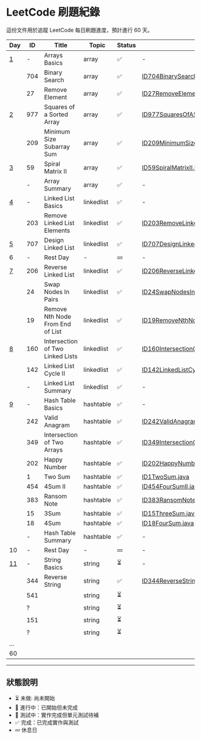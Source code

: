 # LeetCode 刷題紀錄

這份文件用於追蹤 LeetCode 每日刷題進度，預計進行 60 天。

| Day                                    | ID  | Title                            | Topic      | Status | Solution Link                                                                                                                                    | Notes |
|----------------------------------------|-----|----------------------------------|------------|--------|--------------------------------------------------------------------------------------------------------------------------------------------------|-------|
| [1](../doc/daily/day01-2025-04-18.md)  | -   | Arrays Basics                    | array      | ✅      | -                                                                                                                                                |       |
|                                        | 704 | Binary Search                    | array      | ✅      | [ID704BinarySearch.java](../src/main/java/io/github/monty/leetcode/array/ID704BinarySearch.java)                                                 |       |
|                                        | 27  | Remove Element                   | array      | ✅      | [ID27RemoveElement.java](../src/main/java/io/github/monty/leetcode/array/ID27RemoveElement.java)                                                 |       |   
| [2](../doc/daily/day02-2025-04-19.md)  | 977 | Squares of a Sorted Array        | array      | ✅      | [ID977SquaresOfASortedArray.java](../src/main/java/io/github/monty/leetcode/array/ID977SquaresOfASortedArray.java)[SquaresOfASortedArray.java]() |       |  
|                                        | 209 | Minimum Size Subarray Sum        | array      | ✅      | [ID209MinimumSizeSubarraySum.java](../src/main/java/io/github/monty/leetcode/array/ID209MinimumSizeSubarraySum.java)                             |       |
| [3](../doc/daily/day03-2025-04-20.md)  | 59  | Spiral Matrix II                 | array      | ✅      | [ID59SpiralMatrixII.java](../src/main/java/io/github/monty/leetcode/array/ID59SpiralMatrixII.java)                                               |       |
|                                        | -   | Array Summary                    | array      | ✅      | -                                                                                                                                                |       |
| [4](../doc/daily/day04-2025-04-21.md)  | -   | Linked List Basics               | linkedlist | ✅      | -                                                                                                                                                |       |
|                                        | 203 | Remove Linked List Elements      | linkedlist | ✅      | [ID203RemoveLinkedListElements.java](../src/main/java/io/github/monty/leetcode/linkedlist/ID203RemoveLinkedListElements.java)                    |       |
| [5](../doc/daily/day05-2025-04-22.md)  | 707 | Design Linked List               | linkedlist | ✅      | [ID707DesignLinkedList.java](../src/main/java/io/github/monty/leetcode/linkedlist/ID707DesignLinkedList.java)                                    |       |
| 6                                      | -   | Rest Day                         | -          | 💤     | -                                                                                                                                                |       |
| [7](../doc/daily/day07-2025-04-24.md)  | 206 | Reverse Linked List              | linkedlist | ✅      | [ID206ReverseLinkedList.java](../src/main/java/io/github/monty/leetcode/linkedlist/ID206ReverseLinkedList.java)                                  |       |
|                                        | 24  | Swap Nodes In Pairs              | linkedlist | ✅      | [ID24SwapNodesInPairs.java](../src/main/java/io/github/monty/leetcode/linkedlist/ID24SwapNodesInPairs.java)                                      |       |
|                                        | 19  | Remove Nth Node From End of List | linkedlist | ✅      | [ID19RemoveNthNodeFromEndOfList.java](../src/main/java/io/github/monty/leetcode/linkedlist/ID19RemoveNthNodeFromEndOfList.java)                  |       |
| [8](../doc/daily/day08-2025-04-25.md)  | 160 | Intersection of Two Linked Lists | linkedlist | ✅      | [ID160IntersectionOfTwoLinkedLists.java](../src/main/java/io/github/monty/leetcode/linkedlist/ID160IntersectionOfTwoLinkedLists.java)            |       |
|                                        | 142 | Linked List Cycle II             | linkedlist | ✅      | [ID142LinkedListCycleII.java](../src/main/java/io/github/monty/leetcode/linkedlist/ID142LinkedListCycleII.java)                                  |       |
|                                        | -   | Linked List Summary              | linkedlist | ✅      | -                                                                                                                                                |       |
| [9](../doc/daily/day09-2025-04-26.md)  | -   | Hash Table Basics                | hashtable  | ✅      | -                                                                                                                                                |       |
|                                        | 242 | Valid Anagram                    | hashtable  | ✅      | [ID242ValidAnagram.java](../src/main/java/io/github/monty/leetcode/hashtable/ID242ValidAnagram.java)                                             |       |
|                                        | 349 | Intersection of Two Arrays       | hashtable  | ✅      | [ID349IntersectionOfTwoArrays.java](../src/main/java/io/github/monty/leetcode/hashtable/ID349IntersectionOfTwoArrays.java)                       |       |
|                                        | 202 | Happy Number                     | hashtable  | ✅      | [ID202HappyNumber.java](../src/main/java/io/github/monty/leetcode/hashtable/ID202HappyNumber.java)                                               |       |
|                                        | 1   | Two Sum                          | hashtable  | ✅      | [ID1TwoSum.java](../src/main/java/io/github/monty/leetcode/hashtable/ID1TwoSum.java)                                                             |       |
|                                        | 454 | 4Sum II                          | hashtable  | ✅      | [ID454FourSumII.java](../src/main/java/io/github/monty/leetcode/hashtable/ID454FourSumII.java)                                                   |       |
|                                        | 383 | Ransom Note                      | hashtable  | ✅      | [ID383RansomNote.java](../src/main/java/io/github/monty/leetcode/hashtable/ID383RansomNote.java)                                                 |       |
|                                        | 15  | 3Sum                             | hashtable  | ✅      | [ID15ThreeSum.java](../src/main/java/io/github/monty/leetcode/hashtable/ID15ThreeSum.java)                                                       |       |
|                                        | 18  | 4Sum                             | hashtable  | ✅      | [ID18FourSum.java](../src/main/java/io/github/monty/leetcode/hashtable/ID18FourSum.java)                                                         |       |
|                                        | -   | Hash Table Summary               | hashtable  | ✅      | -                                                                                                                                                |       |   
| 10                                     | -   | Rest Day                         | -          | 💤     | -                                                                                                                                                |       |   
| [11](../doc/daily/day11-2025-04-28.md) | -   | String Basics                    | string     | ⏳      | -                                                                                                                                                |       |   
|                                        | 344 | Reverse String                   | string     | ✅      | [ID344ReverseString.java](../src/main/java/io/github/monty/leetcode/string/ID344ReverseString.java)                                              |       |   
|                                        | 541 |                                  | string     | ⏳      |                                                                                                                                                  |       |   
|                                        | ?   |                                  | string     | ⏳      |                                                                                                                                                  |       |   
|                                        | 151 |                                  | string     | ⏳      |                                                                                                                                                  |       |   
|                                        | ?   |                                  | string     | ⏳      |                                                                                                                                                  |       |   
| ...                                    |     |                                  |            |        |                                                                                                                                                  |       |   
| 60                                     |     |                                  |            |        |                                                                                                                                                  |       |

---

## 狀態說明
- ⏳ 未做: 尚未開始
- 🚧 進行中：已開始但未完成
- 🧪 測試中：實作完成但單元測試待補
- ✅ 完成：已完成實作與測試
- 💤 休息日